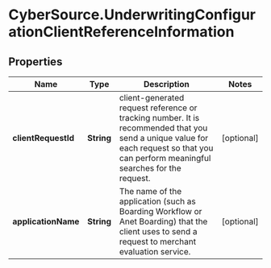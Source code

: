 # CyberSource.UnderwritingConfigurationClientReferenceInformation

## Properties
Name | Type | Description | Notes
------------ | ------------- | ------------- | -------------
**clientRequestId** | **String** | client-generated request reference or tracking number. It is recommended that you send a unique value for each request so that you can perform meaningful searches for the request.  | [optional] 
**applicationName** | **String** | The name of the application (such as Boarding Workflow or Anet Boarding) that the client uses to send a request to merchant evaluation service.        | [optional] 


